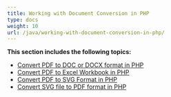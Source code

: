 ```yaml
---
title: Working with Document Conversion in PHP
type: docs
weight: 10
url: /java/working-with-document-conversion-in-php/
---
```


**This section includes the following topics:**

- [Convert PDF to DOC or DOCX format in PHP](/pdf/java/convert-pdf-to-doc-or-docx-format-in-php-html/)
- [Convert PDF to Excel Workbook in PHP](/pdf/java/convert-pdf-to-excel-workbook-in-php-html/)
- [Convert PDF to SVG Format in PHP](/pdf/java/convert-pdf-to-svg-format-in-php-html/)
- [Convert SVG file to PDF format in PHP](/pdf/java/convert-svg-file-to-pdf-format-in-php-html/)
